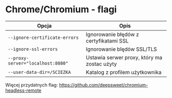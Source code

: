 # Chrome/Chromium - flagi


| Opcja  |Opis   |
|---|---|
|`--ignore-certificate-errors`|Ignorowanie błędów z certyfikatami SSL|
|`--ignore-ssl-errors`|Ignorowanie blędów SSL/TLS|
|`--proxy-server="localhost:8080"`|Ustawia serwer proxy, który ma zostac użyty|
|`--user-data-dir=/SCIEZKA`|Katalog z profilem użytkownika|

Więcej przydatnych flag:
https://github.com/deepsweet/chromium-headless-remote

